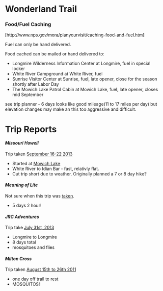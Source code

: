 # Wonderland Trail

### Food/Fuel Caching

[http://www.nps.gov/mora/planyourvisit/caching-food-and-fuel.htm]

Fuel can only be hand delivered.

Food cached can be mailed or hand delivered to:

- Longmire Wilderness Information Center at Longmire, fuel in special locker
- White River Campground at White River, fuel
- Sunrise Visitor Center at Sunrise, fuel, late opener, close for the season shortly after Labor Day
- The Mowich Lake Patrol Cabin at Mowich Lake, fuel, late opener, closes mid September 


see trip planner - 6 days looks like good mileage(11 to 17 miles per day) but elevation changes may make an this too aggressive and difficult.



# Trip Reports

#### *Missouri Howell*

Trip taken [September 16-22 2013](http://missourihowell.com/2013/10/15/trip-report-wonderland-trail/)
  - Started at [Mowich Lake](https://www.google.com/maps?ll=46.93872,-121.86149&spn=0.1,0.1&q=46.93872,-121.86149+%28Mowich+Lake%29&t=h)
  - White River to Idian Bar - fast, relativly flat.
  - Cut trip short due to weather. Originally planned a 7 or 8 day hike?

#### *Meaning of Lite*
Not sure when this trip was [taken](http://meaningoflite.com/2013/09/24/wonderland-trail-trip-report/).
  - 5 days 2 hour!

#### *JRC Adventures*
Trip take [July 31st, 2013](http://jrcadventures.com/past-adventures/the-wonderland-trail-wa/)
  - Longmire to Longmire
  - 8 days total
  - mosquitoes and flies

#### *Milton Cross*
Trip taken [August 15th to 26th 2011](http://www.backpackinglight.com/cgi-bin/backpackinglight/forums/thread_display.html?forum_thread_id=52881)
  - one day off trail to rest
  - MOSQUITOS!


